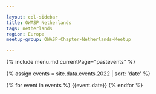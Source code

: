 ```yaml
---

layout: col-sidebar
title: OWASP Netherlands
tags: netherlands
region: Europe
meetup-group: OWASP-Chapter-Netherlands-Meetup

---
```


{% include menu.md currentPage="pastevents" %} 

{% assign events = site.data.events.2022 | sort: 'date' %}

{% for event in events %}
{{event.date}}
{% endfor %}
